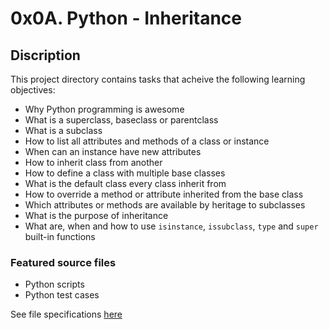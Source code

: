 # 0x0A. Python - Inheritance
## Discription
This project directory contains tasks that acheive the following learning objectives:

* Why Python programming is awesome
* What is a superclass, baseclass or parentclass
* What is a subclass
* How to list all attributes and methods of a class or instance
* When can an instance have new attributes
* How to inherit class from another
* How to define a class with multiple base classes
* What is the default class every class inherit from
* How to override a method or attribute inherited from the base class
* Which attributes or methods are available by heritage to subclasses
* What is the purpose of inheritance
* What are, when and how to use `isinstance`, `issubclass`, `type` and `super` built-in functions

### Featured source files
* Python scripts
* Python test cases

See file specifications [here](https://github.com/Samuel-IG16/alx-higher_level_programming#readme)
